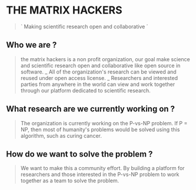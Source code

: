 

<!--

**Here are some ideas to get you started:**

🙋‍♀️ A short introduction - what is your organization all about?
🌈 Contribution guidelines - how can the community get involved?
👩‍💻 Useful resources - where can the community find your docs? Is there anything else the community should know?
🍿 Fun facts - what does your team eat for breakfast?
🧙 Remember, you can do mighty things with the power of [Markdown](https://docs.github.com/github/writing-on-github/getting-started-with-writing-and-formatting-on-github/basic-writing-and-formatting-syntax)
-->
# THE MATRIX HACKERS 
> ` Making scientific research open and collaborative ´


## Who we are ?
> the matrix hackers is a non profit organization,
    our goal make science and scientific research 
    open and collaborative like open source in software.
    _ All of the organization's research can be viewed and reused under open access license.
    _ Researchers and interested parties from anywhere in the world can view and work 
          together through our platform dedicated to scientific research.

## What research are we currently working on ?
>  The organization is currently working on the P-vs-NP problem.
If P = NP, then most of humanity's problems would be solved using this algorithm,
such as curing cancer.


## How do we want to solve the problem ?
> We want to make this a community effort. By building a platform for researchers and those interested in the P-vs-NP problem to work together as a team to solve the problem.




